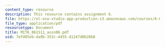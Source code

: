 ```yaml
---
content_type: resource
description: This resource contains assignment 6.
file: https://ol-ocw-studio-app-production.s3.amazonaws.com/courses/6-061-introduction-to-electric-power-systems-spring-2011/7ef405ebda9b353c445541247d0b26b8_MIT6_061S11_assn06.pdf
file_type: application/pdf
resourcetype: Document
title: MIT6_061S11_assn06.pdf
uid: 7ef405eb-da9b-353c-4455-41247d0b26b8
---
```

